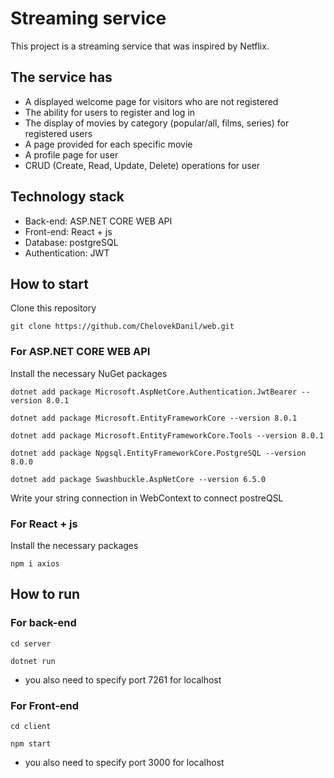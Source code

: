 # Streaming service

This project is a streaming service that was inspired by Netflix.

## The service has
  - A displayed welcome page for visitors who are not registered
  - The ability for users to register and log in
  - The display of movies by category (popular/all, films, series) for registered users
  - A page provided for each specific movie
  - A profile page for user
  - CRUD (Create, Read, Update, Delete) operations for user

## Technology stack
  - Back-end: ASP.NET CORE WEB API
  - Front-end: React + js
  - Database: postgreSQL
  - Authentication: JWT

## How to start
  Clone this repository
  
  `git clone https://github.com/ChelovekDanil/web.git`

  ### For ASP.NET CORE WEB API
  Install the necessary NuGet packages
  
  `dotnet add package Microsoft.AspNetCore.Authentication.JwtBearer --version 8.0.1`
  
  `dotnet add package Microsoft.EntityFrameworkCore --version 8.0.1`
  
  `dotnet add package Microsoft.EntityFrameworkCore.Tools --version 8.0.1`
  
  `dotnet add package Npgsql.EntityFrameworkCore.PostgreSQL --version 8.0.0`
  
  `dotnet add package Swashbuckle.AspNetCore --version 6.5.0`
  

  Write your string connection in WebContext to connect postreQSL

  ### For React + js
  Install the necessary packages
  
  `npm i axios`

## How to run
  ### For back-end
  
  `cd server`
  
  `dotnet run`
  
  * you also need to specify port 7261 for localhost

  ### For Front-end
  
  `cd client`
  
  `npm start`
  
  * you also need to specify port 3000 for localhost
